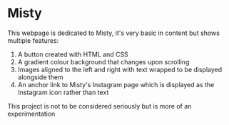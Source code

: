 # Misty
This webpage is dedicated to Misty, it's very basic in content but shows multiple features:
1) A button created with HTML and CSS
2) A gradient colour background that changes upon scrolling
3) Images aligned to the left and right with text wrapped to be displayed alongside them
4) An anchor link to Misty's Instagram page which is displayed as the Instagram icon rather than text

This project is not to be considered seriously but is more of an experimentation
